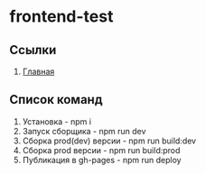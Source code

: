 # frontend-test

## Ссылки

1. [Главная](https://oaktre.github.io/nuazha-pomosh-test/)


## Список команд

1. Установка - npm i
2. Запуск сборщика - npm run dev
3. Сборка prod(dev) версии - npm run build:dev
4. Сборка prod версии - npm run build:prod
5. Публикация в gh-pages - npm run deploy
